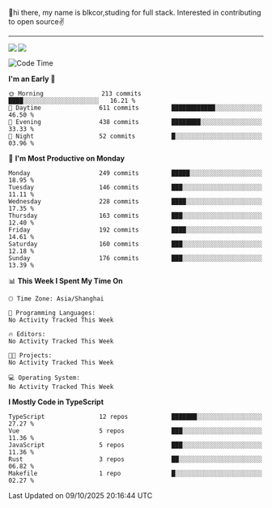 👋hi there, my name is blkcor,studing for full stack.
Interested in contributing to open source✌️

<hr/>

![](https://github-readme-stats.vercel.app/api?username=blkcor)
<a href="https://github.com/blkcor/github-readme-stats">
    <img align="left" src="https://github-readme-stats.vercel.app/api/top-langs/?username=blkcor&hide=jupyter%20notebook,shaderlab,tex,c%23&langs_count=9" />
</a>


<!--START_SECTION:waka-->
![Code Time](http://img.shields.io/badge/Code%20Time-2%2C531%20hrs%2056%20mins-blue)

**I'm an Early 🐤** 

```text
🌞 Morning                213 commits         ████░░░░░░░░░░░░░░░░░░░░░   16.21 % 
🌆 Daytime                611 commits         ████████████░░░░░░░░░░░░░   46.50 % 
🌃 Evening                438 commits         ████████░░░░░░░░░░░░░░░░░   33.33 % 
🌙 Night                  52 commits          █░░░░░░░░░░░░░░░░░░░░░░░░   03.96 % 
```
📅 **I'm Most Productive on Monday** 

```text
Monday                   249 commits         █████░░░░░░░░░░░░░░░░░░░░   18.95 % 
Tuesday                  146 commits         ███░░░░░░░░░░░░░░░░░░░░░░   11.11 % 
Wednesday                228 commits         ████░░░░░░░░░░░░░░░░░░░░░   17.35 % 
Thursday                 163 commits         ███░░░░░░░░░░░░░░░░░░░░░░   12.40 % 
Friday                   192 commits         ████░░░░░░░░░░░░░░░░░░░░░   14.61 % 
Saturday                 160 commits         ███░░░░░░░░░░░░░░░░░░░░░░   12.18 % 
Sunday                   176 commits         ███░░░░░░░░░░░░░░░░░░░░░░   13.39 % 
```


📊 **This Week I Spent My Time On** 

```text
🕑︎ Time Zone: Asia/Shanghai

💬 Programming Languages: 
No Activity Tracked This Week

🔥 Editors: 
No Activity Tracked This Week

🐱‍💻 Projects: 
No Activity Tracked This Week

💻 Operating System: 
No Activity Tracked This Week
```

**I Mostly Code in TypeScript** 

```text
TypeScript               12 repos            ███████░░░░░░░░░░░░░░░░░░   27.27 % 
Vue                      5 repos             ███░░░░░░░░░░░░░░░░░░░░░░   11.36 % 
JavaScript               5 repos             ███░░░░░░░░░░░░░░░░░░░░░░   11.36 % 
Rust                     3 repos             ██░░░░░░░░░░░░░░░░░░░░░░░   06.82 % 
Makefile                 1 repo              █░░░░░░░░░░░░░░░░░░░░░░░░   02.27 % 
```




 Last Updated on 09/10/2025 20:16:44 UTC
<!--END_SECTION:waka-->



